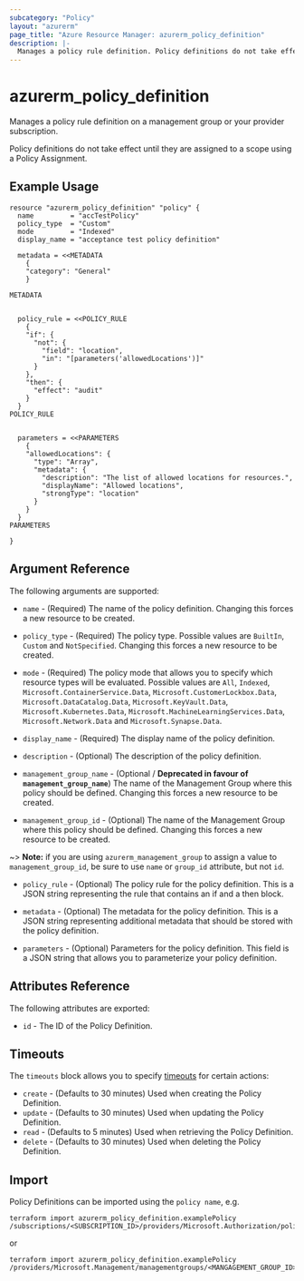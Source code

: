 ```yaml
---
subcategory: "Policy"
layout: "azurerm"
page_title: "Azure Resource Manager: azurerm_policy_definition"
description: |-
  Manages a policy rule definition. Policy definitions do not take effect until they are assigned to a scope using a Policy Assignment.
---
```


# azurerm_policy_definition

Manages a policy rule definition on a management group or your provider subscription.

Policy definitions do not take effect until they are assigned to a scope using a Policy Assignment.

## Example Usage

```hcl
resource "azurerm_policy_definition" "policy" {
  name         = "accTestPolicy"
  policy_type  = "Custom"
  mode         = "Indexed"
  display_name = "acceptance test policy definition"

  metadata = <<METADATA
    {
    "category": "General"
    }

METADATA


  policy_rule = <<POLICY_RULE
	{
    "if": {
      "not": {
        "field": "location",
        "in": "[parameters('allowedLocations')]"
      }
    },
    "then": {
      "effect": "audit"
    }
  }
POLICY_RULE


  parameters = <<PARAMETERS
	{
    "allowedLocations": {
      "type": "Array",
      "metadata": {
        "description": "The list of allowed locations for resources.",
        "displayName": "Allowed locations",
        "strongType": "location"
      }
    }
  }
PARAMETERS

}
```

## Argument Reference

The following arguments are supported:

* `name` - (Required) The name of the policy definition. Changing this forces a
    new resource to be created.

* `policy_type` - (Required) The policy type. Possible values are `BuiltIn`, `Custom` and `NotSpecified`. Changing this forces a new resource to be created.

* `mode` - (Required) The policy mode that allows you to specify which resource
    types will be evaluated. Possible values are `All`, `Indexed`, `Microsoft.ContainerService.Data`, `Microsoft.CustomerLockbox.Data`, `Microsoft.DataCatalog.Data`, `Microsoft.KeyVault.Data`, `Microsoft.Kubernetes.Data`, `Microsoft.MachineLearningServices.Data`, `Microsoft.Network.Data` and `Microsoft.Synapse.Data`.

* `display_name` - (Required) The display name of the policy definition.

* `description` - (Optional) The description of the policy definition.

* `management_group_name` - (Optional / **Deprecated in favour of `management_group_name`**) The name of the Management Group where this policy should be defined. Changing this forces a new resource to be created.

* `management_group_id` -  (Optional) The name of the Management Group where this policy should be defined. Changing this forces a new resource to be created.

~> **Note:** if you are using `azurerm_management_group` to assign a value to `management_group_id`, be sure to use `name` or `group_id` attribute, but not `id`.

* `policy_rule` - (Optional) The policy rule for the policy definition. This
    is a JSON string representing the rule that contains an if and
    a then block.

* `metadata` - (Optional) The metadata for the policy definition. This
    is a JSON string representing additional metadata that should be stored
    with the policy definition.

* `parameters` - (Optional) Parameters for the policy definition. This field
    is a JSON string that allows you to parameterize your policy definition.

## Attributes Reference

The following attributes are exported:

* `id` - The ID of the Policy Definition.

## Timeouts

The `timeouts` block allows you to specify [timeouts](https://www.terraform.io/docs/configuration/resources.html#timeouts) for certain actions:

* `create` - (Defaults to 30 minutes) Used when creating the Policy Definition.
* `update` - (Defaults to 30 minutes) Used when updating the Policy Definition.
* `read` - (Defaults to 5 minutes) Used when retrieving the Policy Definition.
* `delete` - (Defaults to 30 minutes) Used when deleting the Policy Definition.

## Import

Policy Definitions can be imported using the `policy name`, e.g.

```shell
terraform import azurerm_policy_definition.examplePolicy /subscriptions/<SUBSCRIPTION_ID>/providers/Microsoft.Authorization/policyDefinitions/<POLICY_NAME>
```

or

```shell
terraform import azurerm_policy_definition.examplePolicy /providers/Microsoft.Management/managementgroups/<MANGAGEMENT_GROUP_ID>/providers/Microsoft.Authorization/policyDefinitions/<POLICY_NAME>
```
